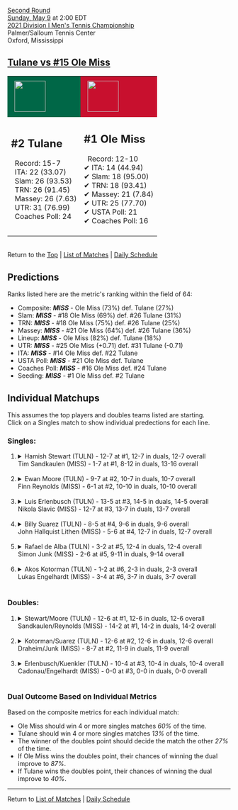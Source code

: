 [Second Round](top)  
[Sunday, May 9](../../schedule/05-09.md) at 2:00 EDT  
[2021 Division I Men's Tennis Championship](../index.md)  
Palmer/Salloum Tennis Center  
Oxford, Mississippi  
## [Tulane vs #15 Ole Miss](https://www.ncaa.com/game/5833416)  

<table><tr style="background-color: #d9d9d9 !important"><td style="background-color: #006747 !important"><img src="https://www.ncaa.com/sites/default/files/images/logos/schools/t/tulane.70.png" width="70" height="70" style="padding: 8px;" /></td><td style="background-color: #C8102E !important"><img src="https://www.ncaa.com/sites/default/files/images/logos/schools/o/ole-miss.70.png" width="70" height="70" style="padding: 8px;" /></td></tr><tr>
<td>  

<h2>#2 Tulane</h2>  
&nbsp; Record: 15-7<br>  
&nbsp; ITA: 22 (33.07)<br>  
&nbsp; Slam: 26 (93.53)<br>  
&nbsp; TRN: 26 (91.45)<br>  
&nbsp; Massey: 26 (7.63)<br>  
&nbsp; UTR: 31 (76.99)<br>  
&nbsp; Coaches Poll: 24<br>  
<br>  

</td>
<td>  

<h2>#1 Ole Miss</h2>  
&nbsp; Record: 12-10<br>  
&#10004; ITA: 14 (44.94)<br>  
&#10004; Slam: 18 (95.00)<br>  
&#10004; TRN: 18 (93.41)<br>  
&#10004; Massey: 21 (7.84)<br>  
&#10004; UTR: 25 (77.70)<br>  
&#10004; USTA Poll: 21<br>  
&#10004; Coaches Poll: 16<br>  
<br>  

</td>
</tr></table>  


<br>Return to the [Top](top) &#124; [List of Matches](../index.md) &#124; [Daily Schedule](../../schedule/05-09.md)

## Predictions  

Ranks listed here are the metric's ranking within the field of 64:  
- Composite: ***MISS*** - Ole Miss (73%) def. Tulane (27%)  
- Slam: ***MISS*** - #18 Ole Miss (69%) def. #26 Tulane (31%)  
- TRN: ***MISS*** - #18 Ole Miss (75%) def. #26 Tulane (25%)  
- Massey: ***MISS*** - #21 Ole Miss (64%) def. #26 Tulane (36%)  
- Lineup: ***MISS*** - Ole Miss (82%) def. Tulane (18%)  
- UTR: ***MISS*** - #25 Ole Miss (+0.71) def. #31 Tulane (-0.71)  
- ITA: ***MISS*** - #14 Ole Miss def. #22 Tulane  
- USTA Poll: ***MISS*** - #21 Ole Miss def. Tulane  
- Coaches Poll: ***MISS*** - #16 Ole Miss def. #24 Tulane  
- Seeding: ***MISS*** - #1 Ole Miss def. #2 Tulane  

## Individual Matchups  
This assumes the top players and doubles teams listed are starting.  
Click on a Singles match to show individual predections for each line.  

### Singles:  

<ol>
<li><details>
<summary markdown="span">Hamish Stewart (TULN) - 12-7 at #1, 12-7 in duals, 12-7 overall<br>Tim Sandkaulen (MISS) - 1-7 at #1, 8-12 in duals, 13-16 overall</summary>
<h4>Predictions</h4><ul>
<li>Composite: <b><i>TULN</i></b> - Stewart (69%) def. Sandkaulen (31%)</li>  
<li>Slam: <b><i>TULN</i></b> - Stewart (68%) def. Sandkaulen (32%)</li>  
<li>TRN: <b><i>TULN</i></b> - Stewart (65%) def. Sandkaulen (35%)</li>  
<li>Massey: <b><i>TULN</i></b> - Stewart (64%) def. Sandkaulen (36%)</li>  
<li>UTR: <b><i>TULN</i></b> - Stewart (79%) def. Sandkaulen (21%)</li>  
<li>ITA: <b><i>MISS</i></b> - Sandkaulen (22.95) def. Stewart (22.58)</li>  
</ul>
</details>&nbsp;</li>
<li><details>
<summary markdown="span">Ewan Moore (TULN) - 9-7 at #2, 10-7 in duals, 10-7 overall<br>Finn Reynolds (MISS) - 6-1 at #2, 10-10 in duals, 10-10 overall</summary>
<h4>Predictions</h4><ul>
<li>Composite: <b><i>MISS</i></b> - Reynolds (73%) def. Moore (27%)</li>  
<li>Slam: <b><i>MISS</i></b> - Reynolds (74%) def. Moore (26%)</li>  
<li>TRN: <b><i>MISS</i></b> - Reynolds (77%) def. Moore (23%)</li>  
<li>Massey: <b><i>MISS</i></b> - Reynolds (64%) def. Moore (36%)</li>  
<li>UTR: <b><i>MISS</i></b> - Reynolds (76%) def. Moore (24%)</li>  
<li>ITA: <b><i>MISS</i></b> - Reynolds (36.17) def. Moore (3.08)</li>  
</ul>
</details>&nbsp;</li>
<li><details>
<summary markdown="span">Luis Erlenbusch (TULN) - 13-5 at #3, 14-5 in duals, 14-5 overall<br>Nikola Slavic (MISS) - 12-7 at #3, 13-7 in duals, 13-7 overall</summary>
<h4>Predictions</h4><ul>
<li>Composite: <b><i>MISS</i></b> - Slavic (61%) def. Erlenbusch (39%)</li>  
<li>Slam: <b><i>MISS</i></b> - Slavic (55%) def. Erlenbusch (45%)</li>  
<li>TRN: <b><i>MISS</i></b> - Slavic (62%) def. Erlenbusch (38%)</li>  
<li>Massey: <b><i>MISS</i></b> - Slavic (57%) def. Erlenbusch (43%)</li>  
<li>UTR: <b><i>MISS</i></b> - Slavic (70%) def. Erlenbusch (30%)</li>  
<li>ITA: <b><i>MISS</i></b> - Slavic (24.24) def. Erlenbusch (4.16)</li>  
</ul>
</details>&nbsp;</li>
<li><details>
<summary markdown="span">Billy Suarez (TULN) - 8-5 at #4, 9-6 in duals, 9-6 overall<br>John Hallquist Lithen (MISS) - 5-6 at #4, 12-7 in duals, 12-7 overall</summary>
<h4>Predictions</h4><ul>
<li>Composite: <b><i>MISS</i></b> - Lithen (69%) def. Suarez (31%)</li>  
<li>Slam: <b><i>MISS</i></b> - Lithen (61%) def. Suarez (39%)</li>  
<li>TRN: <b><i>MISS</i></b> - Lithen (74%) def. Suarez (26%)</li>  
<li>Massey: <b><i>MISS</i></b> - Lithen (69%) def. Suarez (31%)</li>  
<li>UTR: <b><i>MISS</i></b> - Lithen (74%) def. Suarez (26%)</li>  
<li>ITA: <b><i>MISS</i></b> - Lithen (2.40) def. Suarez (2.40)</li>  
</ul>
</details>&nbsp;</li>
<li><details>
<summary markdown="span">Rafael de Alba (TULN) - 3-2 at #5, 12-4 in duals, 12-4 overall<br>Simon Junk (MISS) - 2-6 at #5, 9-11 in duals, 9-14 overall</summary>
<h4>Predictions</h4><ul>
<li>Composite: <b><i>MISS</i></b> - Junk (55%) def. Alba (45%)</li>  
<li>Slam: <b><i>MISS</i></b> - Junk (63%) def. Alba (37%)</li>  
<li>TRN: <b><i>MISS</i></b> - Junk (61%) def. Alba (39%)</li>  
<li>Massey: <b><i>TULN</i></b> - Alba (67%) def. Junk (33%)</li>  
<li>UTR: <b><i>MISS</i></b> - Junk (63%) def. Alba (37%)</li>  
<li>ITA: <b><i>TULN</i></b> - Alba (2.39) def. Junk (1.99)</li>  
</ul>
</details>&nbsp;</li>
<li><details>
<summary markdown="span">Akos Kotorman (TULN) - 1-2 at #6, 2-3 in duals, 2-3 overall<br>Lukas Engelhardt (MISS) - 3-4 at #6, 3-7 in duals, 3-7 overall</summary>
<h4>Predictions</h4><ul>
<li>Composite: <b><i>MISS</i></b> - Engelhardt (83%) def. Kotorman (17%)</li>  
<li>Slam: <b><i>MISS</i></b> - Engelhardt (81%) def. Kotorman (19%)</li>  
<li>TRN: <b><i>MISS</i></b> - Engelhardt (80%) def. Kotorman (20%)</li>  
<li>Massey: <b><i>MISS</i></b> - Engelhardt (81%) def. Kotorman (19%)</li>  
<li>UTR: <b><i>MISS</i></b> - Engelhardt (90%) def. Kotorman (10%)</li>  
</ul>
</details>&nbsp;</li>
</ol>

### Doubles:  

<ol>
<li><details>
<summary markdown="span">Stewart/Moore (TULN) - 12-6 at #1, 12-6 in duals, 12-6 overall<br>Sandkaulen/Reynolds (MISS) - 14-2 at #1, 14-2 in duals, 14-2 overall</summary>
<br>Sorry, we don't have any metrics for this match
</details>&nbsp;</li>
<li><details>
<summary markdown="span">Kotorman/Suarez (TULN) - 12-6 at #2, 12-6 in duals, 12-6 overall<br>Draheim/Junk (MISS) - 8-7 at #2, 11-9 in duals, 11-9 overall</summary>
<br>Sorry, we don't have any metrics for this match
</details>&nbsp;</li>
<li><details>
<summary markdown="span">Erlenbusch/Kuenkler (TULN) - 10-4 at #3, 10-4 in duals, 10-4 overall<br>Cadonau/Engelhardt (MISS) - 0-0 at #3, 0-0 in duals, 0-0 overall</summary>
<br>Sorry, we don't have any metrics for this match
</details>&nbsp;</li>
</ol>

### Dual Outcome Based on Individual Metrics  
  
Based on the composite metrics for each individual match:  
- Ole Miss should win 4 or more singles matches *60%* of the time.  
- Tulane should win 4 or more singles matches *13%* of the time.  
- The winner of the doubles point should decide the match the other *27%* of the time.  
- If Ole Miss wins the doubles point, their chances of winning the dual improve to *87%*.  
- If Tulane wins the doubles point, their chances of winning the dual improve to *40%*.  
  
------

Return to [List of Matches](../index.md) &#124; [Daily Schedule](../../schedule/05-09.md)  
